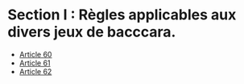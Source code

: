 # Section I : Règles applicables aux divers jeux de bacccara.

- [Article 60](article-60.md)
- [Article 61](article-61.md)
- [Article 62](article-62.md)

